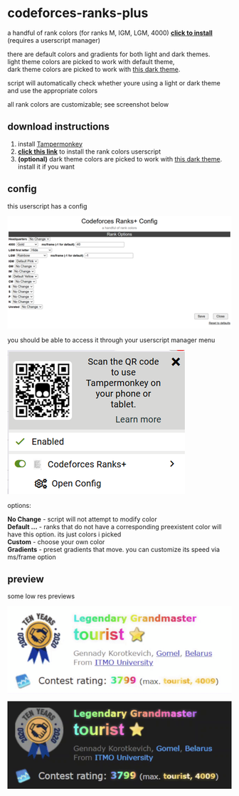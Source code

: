 # codeforces-ranks-plus

a handful of rank colors (for ranks M, IGM, LGM, 4000)
[**click to install**](https://github.com/temporary77/codeforces-ranks-plus/raw/main/codeforces-ranks-plus.user.js) (requires a userscript manager)

there are default colors and gradients for both light and dark themes.  
light theme colors are picked to work with default theme,  
dark theme colors are picked to work with [this dark theme](https://github.com/GaurangTandon/codeforces-darktheme).

script will automatically check whether youre using a light or dark theme and use the appropriate colors

all rank colors are customizable; see screenshot below

## download instructions

1. install [Tampermonkey](https://tampermonkey.net/)
2. [**click this link**](https://github.com/temporary77/codeforces-ranks-plus/raw/main/codeforces-ranks-plus.user.js) to install the rank colors userscript
3. **(optional)** dark theme colors are picked to work with [this dark theme](https://github.com/GaurangTandon/codeforces-darktheme). install it if you want

## config

this userscript has a config

![screenshot of tampermonkey menu](./imgs/config.png)

you should be able to access it through your userscript manager menu

![screenshot of config](./imgs/userscriptmenu.png)

options:

**No Change** - script will not attempt to modify color  
**Default ...** - ranks that do not have a corresponding preexistent color will have this option. its just colors i picked  
**Custom** - choose your own color  
**Gradients** - preset gradients that move. you can customize its speed via ms/frame option  

## preview

some low res previews

![light theme](./imgs/previewlight.gif)

![dark theme](./imgs/previewdark.gif)
